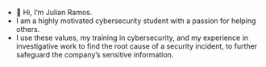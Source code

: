 - 👋 Hi, I’m Julian Ramos.
- I am a highly motivated cybersecurity student with a passion for helping others.
- I use these values, my training in cybersecurity, and my experience in investigative work to find the root cause of a security incident, to further safeguard the company’s sensitive information. 

